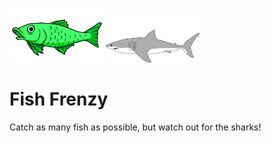<img src="Images/Green Fish.png" width="150"/>  <img src="Source/Shark.png" width="150"/> 

# Fish Frenzy
Catch as many fish as possible, but watch out for the sharks!
